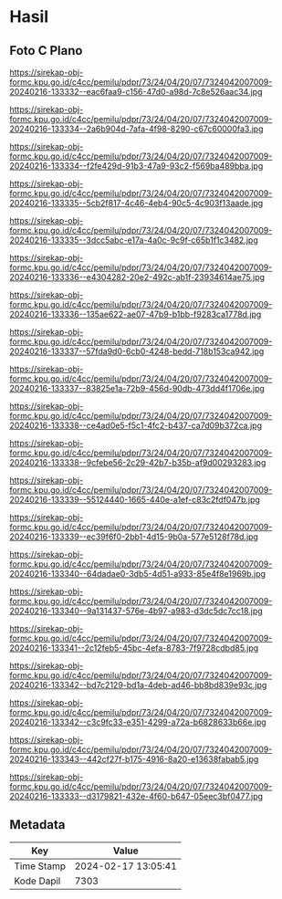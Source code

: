 # Hasil

## Foto C Plano

https://sirekap-obj-formc.kpu.go.id/c4cc/pemilu/pdpr/73/24/04/20/07/7324042007009-20240216-133332--eac6faa9-c156-47d0-a98d-7c8e526aac34.jpg

https://sirekap-obj-formc.kpu.go.id/c4cc/pemilu/pdpr/73/24/04/20/07/7324042007009-20240216-133334--2a6b904d-7afa-4f98-8290-c67c60000fa3.jpg

https://sirekap-obj-formc.kpu.go.id/c4cc/pemilu/pdpr/73/24/04/20/07/7324042007009-20240216-133334--f2fe429d-91b3-47a9-93c2-f569ba489bba.jpg

https://sirekap-obj-formc.kpu.go.id/c4cc/pemilu/pdpr/73/24/04/20/07/7324042007009-20240216-133335--5cb2f817-4c46-4eb4-90c5-4c903f13aade.jpg

https://sirekap-obj-formc.kpu.go.id/c4cc/pemilu/pdpr/73/24/04/20/07/7324042007009-20240216-133335--3dcc5abc-e17a-4a0c-9c9f-c65b1f1c3482.jpg

https://sirekap-obj-formc.kpu.go.id/c4cc/pemilu/pdpr/73/24/04/20/07/7324042007009-20240216-133336--e4304282-20e2-492c-ab1f-23934614ae75.jpg

https://sirekap-obj-formc.kpu.go.id/c4cc/pemilu/pdpr/73/24/04/20/07/7324042007009-20240216-133336--135ae622-ae07-47b9-b1bb-f9283ca1778d.jpg

https://sirekap-obj-formc.kpu.go.id/c4cc/pemilu/pdpr/73/24/04/20/07/7324042007009-20240216-133337--57fda9d0-6cb0-4248-bedd-718b153ca942.jpg

https://sirekap-obj-formc.kpu.go.id/c4cc/pemilu/pdpr/73/24/04/20/07/7324042007009-20240216-133337--83825e1a-72b9-456d-90db-473dd4f1706e.jpg

https://sirekap-obj-formc.kpu.go.id/c4cc/pemilu/pdpr/73/24/04/20/07/7324042007009-20240216-133338--ce4ad0e5-f5c1-4fc2-b437-ca7d09b372ca.jpg

https://sirekap-obj-formc.kpu.go.id/c4cc/pemilu/pdpr/73/24/04/20/07/7324042007009-20240216-133338--9cfebe56-2c29-42b7-b35b-af9d00293283.jpg

https://sirekap-obj-formc.kpu.go.id/c4cc/pemilu/pdpr/73/24/04/20/07/7324042007009-20240216-133339--55124440-1665-440e-a1ef-c83c2fdf047b.jpg

https://sirekap-obj-formc.kpu.go.id/c4cc/pemilu/pdpr/73/24/04/20/07/7324042007009-20240216-133339--ec39f6f0-2bb1-4d15-9b0a-577e5128f78d.jpg

https://sirekap-obj-formc.kpu.go.id/c4cc/pemilu/pdpr/73/24/04/20/07/7324042007009-20240216-133340--64dadae0-3db5-4d51-a933-85e4f8e1969b.jpg

https://sirekap-obj-formc.kpu.go.id/c4cc/pemilu/pdpr/73/24/04/20/07/7324042007009-20240216-133340--9a131437-576e-4b97-a983-d3dc5dc7cc18.jpg

https://sirekap-obj-formc.kpu.go.id/c4cc/pemilu/pdpr/73/24/04/20/07/7324042007009-20240216-133341--2c12feb5-45bc-4efa-8783-7f9728cdbd85.jpg

https://sirekap-obj-formc.kpu.go.id/c4cc/pemilu/pdpr/73/24/04/20/07/7324042007009-20240216-133342--bd7c2129-bd1a-4deb-ad46-bb8bd839e93c.jpg

https://sirekap-obj-formc.kpu.go.id/c4cc/pemilu/pdpr/73/24/04/20/07/7324042007009-20240216-133342--c3c9fc33-e351-4299-a72a-b6828633b66e.jpg

https://sirekap-obj-formc.kpu.go.id/c4cc/pemilu/pdpr/73/24/04/20/07/7324042007009-20240216-133343--442cf27f-b175-4916-8a20-e13638fabab5.jpg

https://sirekap-obj-formc.kpu.go.id/c4cc/pemilu/pdpr/73/24/04/20/07/7324042007009-20240216-133333--d3179821-432e-4f60-b647-05eec3bf0477.jpg


## Metadata

| Key        | Value               |
| ---------- | ------------------- |
| Time Stamp | 2024-02-17 13:05:41 |
| Kode Dapil | 7303                |



